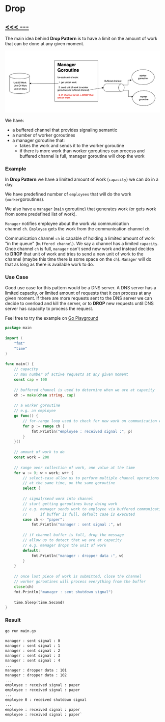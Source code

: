 # Drop

## [<<< ---](../gochan.md)

The main idea behind **Drop Pattern** is to have a limit on the amount of work that can be done at any given moment.

![./drop/image1.png](./drop/image1.png)

We have:

- a buffered channel that provides signaling semantic
- a number of worker goroutines
- a manager goroutine that:
    - takes the work and sends it to the worker goroutine
    - if there is more work than worker goroutines can process and buffered channel is full, manager goroutine will drop the work

### Example

In **Drop Pattern** we have a limited amount of work (`capacity`) we can do in a day.

We have predefined number of `employees` that will do the work (`worker`goroutines).

We also have a `manager` (`main` goroutine) that generates work (or gets work from some predefined list of work).

`Manager` notifies employee about the work via communication channel `ch`. `Employee` gets the work from the communication channel `ch`.

Communication channel `ch` is capable of holding a limited amount of work "in the queue" (`buffered channel`). We say a channel has a limited `capacity`. Once channel `ch` is full, `manager` can't send new work and instead decides to **DROP** that unit of work and tries to send a new unit of work to the channel (maybe this time there is some space on the `ch`). `Manager` will do that as long as there is available work to do.

### Use Case

Good use case for this pattern would be a DNS server. A DNS server has a limited capacity, or limited amount of requests that it can process at any given moment. If there are more requests sent to the DNS server we can decide to overload and kill the server, or to **DROP** new requests until DNS server has capacity to process the request.

Feel free to try the example on [Go Playground](https://play.golang.com/p/vTnynyXgs_l)

```go
package main

import (
    "fmt"
    "time"
)

func main() {
    // capacity
    // max number of active requests at any given moment
    const cap = 100

    // buffered channel is used to determine when we are at capacity
    ch := make(chan string, cap)

    // a worker goroutine
    // e.g. an employee
    go func() {
        // for-range loop used to check for new work on communication channel `ch`
        for p := range ch {
            fmt.Println("employee : received signal :", p)
        }
    }()

    // amount of work to do
    const work = 200

    // range over collection of work, one value at the time
    for w := 0; w < work; w++ {
        // select-case allow us to perform multiple channel operations
        // at the same time, on the same goroutine
        select {

        // signal/send work into channel
        // start getting goroutines busy doing work
        // e.g. manager sends work to employee via buffered communication channel
        //      if buffer is full, default case is executed
        case ch <- "paper":
            fmt.Println("manager : sent signal :", w)

        // if channel buffer is full, drop the message
        // allow us to detect that we are at capacity
        // e.g. manager drops the unit of work
        default:
            fmt.Println("manager : dropper data :", w)
        }
    }

    // once last piece of work is submitted, close the channel
    // worker goroutines will process everything from the buffer
    close(ch)
    fmt.Println("manager : sent shutdown signal")

    time.Sleep(time.Second)
}

```

### Result

```
go run main.go

manager : sent signal : 0
manager : sent signal : 1
manager : sent signal : 2
manager : sent signal : 3
manager : sent signal : 4
...
manager : dropper data : 101
manager : dropper data : 102
...
employee : received signal : paper
employee : received signal : paper
...
employee 0 : received shutdown signal
...
employee : received signal : paper
employee : received signal : paper`
```